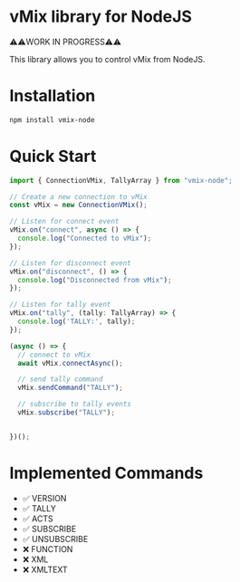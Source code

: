 # vMix library for NodeJS

⚠️⚠️WORK IN PROGRESS⚠️⚠️

This library allows you to control vMix from NodeJS.

# Installation

```bash
npm install vmix-node
```

# Quick Start

```typescript
import { ConnectionVMix, TallyArray } from "vmix-node";

// Create a new connection to vMix
const vMix = new ConnectionVMix();

// Listen for connect event
vMix.on("connect", async () => {
  console.log("Connected to vMix");
});

// Listen for disconnect event
vMix.on("disconnect", () => {
  console.log("Disconnected from vMix");
});

// Listen for tally event
vMix.on("tally", (tally: TallyArray) => {
  console.log('TALLY:', tally);
});

(async () => {
  // connect to vMix
  await vMix.connectAsync();

  // send tally command
  vMix.sendCommand("TALLY");

  // subscribe to tally events
  vMix.subscribe("TALLY");


})();
```

# Implemented Commands

- ✅ VERSION
- ✅ TALLY
- ✅ ACTS
- ✅ SUBSCRIBE
- ✅ UNSUBSCRIBE
- ❌ FUNCTION
- ❌ XML
- ❌ XMLTEXT
